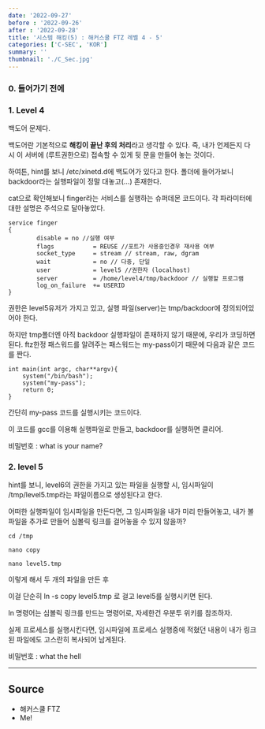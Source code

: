 ```yaml
---
date: '2022-09-27'
before : '2022-09-26'
after : '2022-09-28'
title: '시스템 해킹(5) : 해커스쿨 FTZ 레벨 4 - 5'
categories: ['C-SEC', 'KOR']
summary: ''
thumbnail: './C_Sec.jpg'
---
```


### 0. 들어가기 전에

### 1. Level 4

백도어 문제다. 


백도어란 기본적으로 **해킹이 끝난 후의 처리**라고 생각할 수 있다. 즉, 내가 언제든지 다시 이 서버에 (루트권한으로) 접속할 수 있게 뒷 문을 만들어 놓는 것이다.


하여튼, hint를 보니 /etc/xinetd.d에 백도어가 있다고 한다. 폴더에 들어가보니 backdoor라는 실행파일이 정말 대놓고(...) 존재한다.


cat으로 확인해보니 finger라는 서비스를 실행하는 슈퍼데몬 코드이다. 각 파라미터에 대한 설명은 주석으로 달아놓았다.

```
service finger
{
        disable = no //실행 여부
        flags           = REUSE //포트가 사용중인경우 재사용 여부
        socket_type     = stream // stream, raw, dgram
        wait            = no // 다중, 단일
        user            = level5 //권한자 (localhost)
        server          = /home/level4/tmp/backdoor // 실행할 프로그램
        log_on_failure  += USERID
}
```

권한은 level5유저가 가지고 있고, 실행 파일(server)는 tmp/backdoor에 정의되어있어야 한다.


하지만 tmp폴더엔 아직 backdoor 실행파일이 존재하지 않기 때문에, 우리가 코딩하면 된다.
ftz한정 패스워드를 알려주는 패스워드는 my-pass이기 때문에 다음과 같은 코드를 짠다.

```
int main(int argc, char**argv){
    system("/bin/bash");
	system("my-pass");
	return 0;
}
```

간단히 my-pass 코드를 실행시키는 코드이다.


이 코드를 gcc를 이용해 실행파일로 만들고, backdoor를 실행하면 클리어.


비밀번호 : what is your name?


### 2. level 5


hint를 보니, level6의 권한을 가지고 있는 파일을 실행할 시, 임시파일이 /tmp/level5.tmp라는 파일이름으로 생성된다고 한다.


어떠한 실행파일이 임시파일을 만든다면, 그 임시파일을 내가 미리 만들어놓고, 내가 볼 파일을
추가로 만들어 심볼릭 링크를 걸어놓을 수 있지 않을까? 
```
cd /tmp

nano copy

nano level5.tmp
```

이렇게 해서 두 개의 파일을 만든 후


이걸 단순히 ln -s copy level5.tmp 로 걸고 level5를 실행시키면 된다. 


ln 명령어는 심볼릭 링크를 만드는 명령어로, 자세한건 우분투 위키를 참조하자.


실제 프로세스를 실행시킨다면, 임시파일에 프로세스 실행중에 적혔던 내용이 내가 링크된 파일에도
고스란히 복사되어 남게된다.


비밀번호 : what the hell

---
## Source

- 해커스쿨 FTZ
- Me!